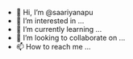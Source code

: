 - 👋 Hi, I’m @saariyanapu
- 👀 I’m interested in ...
- 🌱 I’m currently learning ...
- 💞️ I’m looking to collaborate on ...
- 📫 How to reach me ...

<!---
saariyanapu/saariyanapu is a ✨ special ✨ repository because its `README.md` (this file) appears on your GitHub profile.
You can click the Preview link to take a look at your changes.
--->
